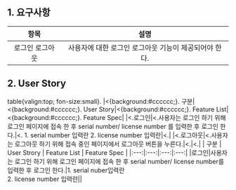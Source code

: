 ## 1. 요구사항

|항목|설명|
|:---:|:---:|
|로그인 로그아웃| 사용자에 대한 로그인 로그아웃 기능이 제공되어야 한다.|

## 2. User Story

table{valign:top; fon-size:small}.
|<{background:#cccccc;}. 구분|<{background:#cccccc;}. User Story|<{background:#cccccc;}. Feature List|<{background:#cccccc;}. Feature Spec|
|<.로그인|<.사용자는 로그인 하기 위해 로그인 페이지에 접속 한 후 serial number/ license number 를 입력한 후 로그인 한다.|<. 1. serial number 입력란
2. license number 입력란|<.|
|<.로그아웃|<.사용자는 로그아웃 하기 위해 접속 중인 페이지에서 로그아웃 버튼을 누른다.|<.|<.|
| 구분 | User Strory | Feature List | Feature Spec |
|:---:|:---:|:---:|:---:|
|로그인|사용자는 로그인 하기 위해 로그인 페이지에 접속 한 후 serial number/ license number를 입력한 후 로그인 한다.|1. serial nuber입력란<br/>2. license number 입력란||
